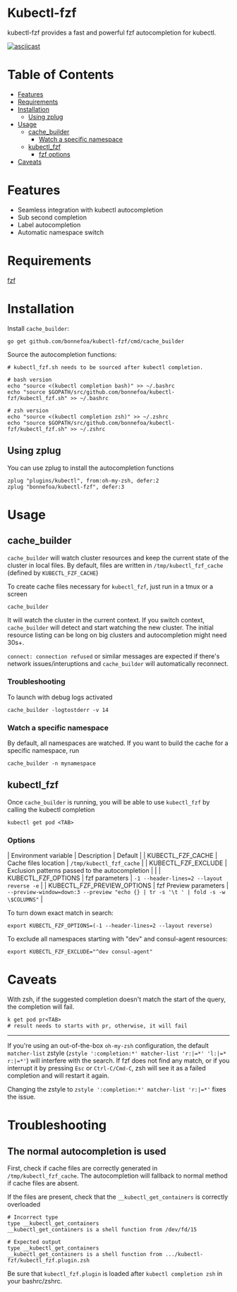 # Kubectl-fzf

kubectl-fzf provides a fast and powerful fzf autocompletion for kubectl.

[![asciicast](https://asciinema.org/a/yHKY5vQ40ZaOwMQnhLfYJ5Pja.png)](https://asciinema.org/a/yHKY5vQ40ZaOwMQnhLfYJ5Pja?t=01)

Table of Contents
=================

   * [Features](#features)
   * [Requirements](#requirements)
   * [Installation](#installation)
      * [Using zplug](#using-zplug)
   * [Usage](#usage)
      * [cache_builder](#cache_builder)
         * [Watch a specific namespace](#watch-a-specific-namespace)
      * [kubectl_fzf](#kubectl_fzf)
         * [fzf options](#fzf-options)
   * [Caveats](#caveats)

# Features

- Seamless integration with kubectl autocompletion
- Sub second completion
- Label autocompletion
- Automatic namespace switch

# Requirements

[fzf](https://github.com/junegunn/fzf)

# Installation

Install `cache_builder`:
```shell
go get github.com/bonnefoa/kubectl-fzf/cmd/cache_builder
```

Source the autocompletion functions:
```shell
# kubectl_fzf.sh needs to be sourced after kubectl completion.

# bash version
echo "source <(kubectl completion bash)" >> ~/.bashrc
echo "source $GOPATH/src/github.com/bonnefoa/kubectl-fzf/kubectl_fzf.sh" >> ~/.bashrc

# zsh version
echo "source <(kubectl completion zsh)" >> ~/.zshrc
echo "source $GOPATH/src/github.com/bonnefoa/kubectl-fzf/kubectl_fzf.sh" >> ~/.zshrc
```

## Using zplug

You can use zplug to install the autocompletion functions
```shell
zplug "plugins/kubectl", from:oh-my-zsh, defer:2
zplug "bonnefoa/kubectl-fzf", defer:3
```

# Usage

## cache_builder

`cache_builder` will watch cluster resources and keep the current state of the cluster in local files.
By default, files are written in `/tmp/kubectl_fzf_cache` (defined by `KUBECTL_FZF_CACHE`)

To create cache files necessary for `kubectl_fzf`, just run in a tmux or a screen

```shell
cache_builder
```

It will watch the cluster in the current context. If you switch context, `cache_builder` will detect and start watching the new cluster.
The initial resource listing can be long on big clusters and autocompletion might need 30s+.

`connect: connection refused` or similar messages are expected if there's network issues/interuptions and `cache_builder` will automatically reconnect.

### Troubleshooting

To launch with debug logs activated
```shell
cache_builder -logtostderr -v 14
```

### Watch a specific namespace

By default, all namespaces are watched. If you want to build the cache for a specific namespace, run
```shell
cache_builder -n mynamespace
```

## kubectl_fzf

Once `cache_builder` is running, you will be able to use `kubectl_fzf` by calling the kubectl completion
```shell
kubectl get pod <TAB>
```

### Options

| Environment variable | Description | Default |
| KUBECTL_FZF_CACHE | Cache files location | `/tmp/kubectl_fzf_cache` |
| KUBECTL_FZF_EXCLUDE | Exclusion patterns passed to the autocompletion | |
| KUBECTL_FZF_OPTIONS | fzf parameters | `-1 --header-lines=2 --layout reverse -e` |
| KUBECTL_FZF_PREVIEW_OPTIONS | fzf Preview parameters | `--preview-window=down:3 --preview "echo {} | tr -s '\t ' | fold -s -w \$COLUMNS"` |

To turn down exact match in search:
```shell
export KUBECTL_FZF_OPTIONS=(-1 --header-lines=2 --layout reverse)
```

To exclude all namespaces starting with "dev" and consul-agent resources:
```shell
export KUBECTL_FZF_EXCLUDE="^dev consul-agent"
```

# Caveats

With zsh, if the suggested completion doesn't match the start of the query, the completion will fail.

```shell
k get pod pr<TAB>
# result needs to starts with pr, otherwise, it will fail
```

---

If you're using an out-of-the-box `oh-my-zsh` configuration, the default `matcher-list` zstyle (`zstyle ':completion:*' matcher-list 'r:|=*' 'l:|=* r:|=*'`) will interfere with the search. If fzf does not find any match, or if you interrupt it by pressing `Esc` or `Ctrl-C/Cmd-C`, zsh will see it as a failed completion and will restart it again.

Changing the zstyle to `zstyle ':completion:*' matcher-list 'r:|=*'` fixes the issue.

# Troubleshooting

## The normal autocompletion is used

First, check if cache files are correctly generated in `/tmp/kubectl_fzf_cache`. The autocompletion will fallback to normal method if cache files are absent.

If the files are present, check that the `__kubectl_get_containers` is correctly overloaded

```
# Incorrect type
type __kubectl_get_containers
__kubectl_get_containers is a shell function from /dev/fd/15

# Expected output
type __kubectl_get_containers
__kubectl_get_containers is a shell function from .../kubectl-fzf/kubectl_fzf.plugin.zsh
```

Be sure that `kubectl_fzf.plugin` is loaded after `kubectl completion zsh` in your bashrc/zshrc.
